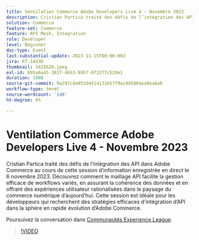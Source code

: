 ```yaml
---
title: Ventilation Commerce Adobe Developers Live 4 - Novembre 2023
description: Cristian Partica traité des défis de l’intégration des API dans Adobe Commerce au cours de cette session d’information enregistrée en direct le 6 novembre 2023. Découvrez comment le maillage API facilite la gestion efficace de workflows variés, en assurant la cohérence des données et en offrant des expériences utilisateur rationalisées dans le paysage du commerce numérique d’aujourd’hui. Cette session est idéale pour les développeurs qui recherchent des stratégies efficaces d’intégration d’API dans la sphère en rapide évolution d’Adobe Commerce.
solution: Commerce
feature-set: Commerce
feature: API Mesh, Integration
role: Developer
level: Beginner
doc-type: Event
last-substantial-update: 2023-11-15T00:00:00Z
jira: KT-14430
thumbnail: 3425628.jpeg
exl-id: 895a6a45-381f-4653-9957-0f127fc529e1
duration: 1909
source-git-commit: 9a297cda953d4414131657f9ac84580aea0eabeb
workflow-type: tm+mt
source-wordcount: '148'
ht-degree: 0%

---
```


# Ventilation Commerce Adobe Developers Live 4 - Novembre 2023

Cristian Partica traité des défis de l’intégration des API dans Adobe Commerce au cours de cette session d’information enregistrée en direct le 6 novembre 2023. Découvrez comment le maillage API facilite la gestion efficace de workflows variés, en assurant la cohérence des données et en offrant des expériences utilisateur rationalisées dans le paysage du commerce numérique d’aujourd’hui. Cette session est idéale pour les développeurs qui recherchent des stratégies efficaces d’intégration d’API dans la sphère en rapide évolution d’Adobe Commerce.

Poursuivez la conversation dans [Communautés Experience League](https://adobe.ly/3ttN8tz).

>[!VIDEO](https://video.tv.adobe.com/v/3425628/?learn=on)
